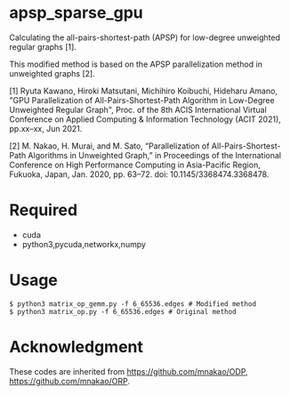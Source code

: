 # apsp_sparse_gpu

Calculating the all-pairs-shortest-path (APSP) for low-degree unweighted regular graphs \[1\].

This modified method is based on the APSP parallelization method in unweighted graphs \[2\].

\[1\] Ryuta Kawano, Hiroki Matsutani, Michihiro Koibuchi, Hideharu Amano, "GPU Parallelization of All-Pairs-Shortest-Path Algorithm in Low-Degree Unweighted Regular Graph", Proc. of the 8th ACIS International Virtual Conference on Applied Computing & Information Technology (ACIT 2021), pp.xx–xx, Jun 2021.

\[2\] M. Nakao, H. Murai, and M. Sato, “Parallelization of All-Pairs-Shortest-Path Algorithms in Unweighted Graph,” in Proceedings of the International Conference on High Performance Computing in Asia-Pacific Region, Fukuoka, Japan, Jan. 2020, pp. 63–72. doi: 10.1145/3368474.3368478.

# Required
* cuda
* python3,pycuda,networkx,numpy

# Usage
    $ python3 matrix_op_gemm.py -f 6_65536.edges # Modified method
    $ python3 matrix_op.py -f 6_65536.edges # Original method
    
# Acknowledgment
These codes are inherited from https://github.com/mnakao/ODP, https://github.com/mnakao/ORP.
